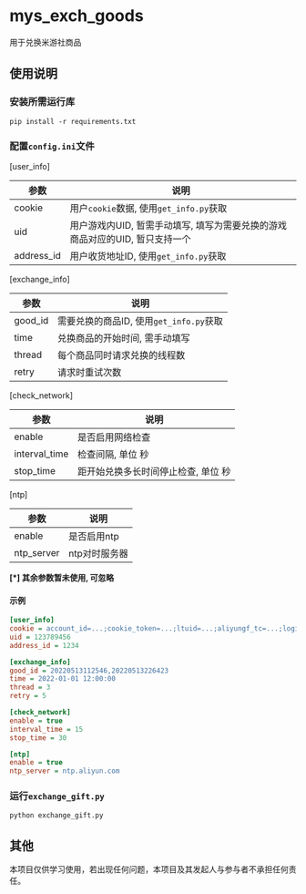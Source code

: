 # mys_exch_goods
用于兑换米游社商品

## 使用说明

### 安装所需运行库

`pip install -r requirements.txt`

### 配置`config.ini`文件

[user_info]

| 参数       | 说明                                                         |
| ---------- | ------------------------------------------------------------ |
| cookie     | 用户`cookie`数据, 使用`get_info.py`获取                      |
| uid        | 用户游戏内UID, 暂需手动填写, 填写为需要兑换的游戏商品对应的UID, 暂只支持一个 |
| address_id | 用户收货地址ID, 使用`get_info.py`获取                        |

[exchange_info]

| 参数    | 说明                                    |
| ------- | --------------------------------------- |
| good_id | 需要兑换的商品ID, 使用`get_info.py`获取 |
| time    | 兑换商品的开始时间, 需手动填写          |
| thread  | 每个商品同时请求兑换的线程数            |
| retry   | 请求时重试次数                          |

[check_network]

| 参数          | 说明                                |
| ------------- | ----------------------------------- |
| enable        | 是否启用网络检查                    |
| interval_time | 检查间隔, 单位 秒                   |
| stop_time     | 距开始兑换多长时间停止检查, 单位 秒 |

[ntp]

| 参数       | 说明          |
| ---------- | ------------- |
| enable     | 是否启用ntp   |
| ntp_server | ntp对时服务器 |

**[\*] 其余参数暂未使用, 可忽略**

#### 示例

```ini
[user_info]
cookie = account_id=...;cookie_token=...;ltuid=...;aliyungf_tc=...;login_ticket=...;stoken=...;
uid = 123789456
address_id = 1234

[exchange_info]
good_id = 20220513112546,20220513226423
time = 2022-01-01 12:00:00
thread = 3
retry = 5

[check_network]
enable = true
interval_time = 15
stop_time = 30

[ntp]
enable = true
ntp_server = ntp.aliyun.com
```

### 运行`exchange_gift.py`

`python exchange_gift.py`

## 其他

本项目仅供学习使用，若出现任何问题，本项目及其发起人与参与者不承担任何责任。
